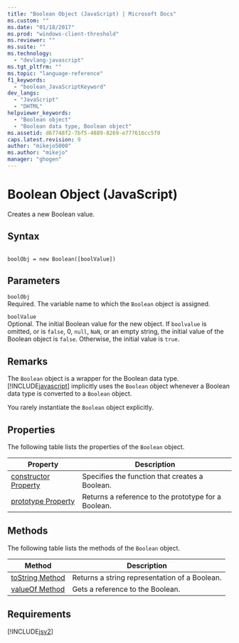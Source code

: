 ```yaml
---
title: "Boolean Object (JavaScript) | Microsoft Docs"
ms.custom: ""
ms.date: "01/18/2017"
ms.prod: "windows-client-threshold"
ms.reviewer: ""
ms.suite: ""
ms.technology: 
  - "devlang-javascript"
ms.tgt_pltfrm: ""
ms.topic: "language-reference"
f1_keywords: 
  - "boolean_JavaScriptKeyword"
dev_langs: 
  - "JavaScript"
  - "DHTML"
helpviewer_keywords: 
  - "Boolean object"
  - "Boolean data type, Boolean object"
ms.assetid: d67748f2-7bf5-4889-8269-e777616cc5f0
caps.latest.revision: 9
author: "mikejo5000"
ms.author: "mikejo"
manager: "ghogen"
---
```

# Boolean Object (JavaScript)
Creates a new Boolean value.  
  
## Syntax  
  
```  
  
boolObj = new Boolean([boolValue])  
```  
  
## Parameters  
 `boolObj`  
 Required. The variable name to which the `Boolean` object is assigned.  
  
 `boolValue`  
 Optional. The initial Boolean value for the new object. If `boolvalue` is omitted, or is `false`, 0, `null`, `NaN`, or an empty string, the initial value of the Boolean object is `false`. Otherwise, the initial value is `true`.  
  
## Remarks  
 The `Boolean` object is a wrapper for the Boolean data type. [!INCLUDE[javascript](../../javascript/includes/javascript-md.md)] implicitly uses the `Boolean` object whenever a Boolean data type is converted to a `Boolean` object.  
  
 You rarely instantiate the `Boolean` object explicitly.  
  
## Properties  
 The following table lists the properties of the `Boolean` object.  
  
|Property|Description|  
|--------------|-----------------|  
|[constructor Property](../../javascript/reference/constructor-property-boolean.md)|Specifies the function that creates a Boolean.|  
|[prototype Property](../../javascript/reference/prototype-property-boolean.md)|Returns a reference to the prototype for a Boolean.|  
  
<a name="js56jsobjarraymeth"></a>   
## Methods  
 The following table lists the methods of the `Boolean` object.  
  
|Method|Description|  
|------------|-----------------|  
|[toString Method](../../javascript/reference/tostring-method-boolean-1.md)|Returns a string representation of a Boolean.|  
|[valueOf Method](../../javascript/reference/valueof-method-boolean.md)|Gets a reference to the Boolean.|  
  
## Requirements  
 [!INCLUDE[jsv2](../../javascript/reference/includes/jsv2-md.md)]